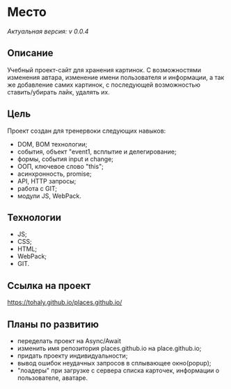 # Место
*Актуальная версия: v 0.0.4*


## Описание

Учебный проект-сайт для хранения картинок. С возможностями изменения автара, изменение имени пользователя и информации, а так же добавление самих картинок, с последующей возможностью ставить/убирать лайк, удалять их.

## Цель

Проект создан для тренервоки следующих навыков:

- DOM, BOM технологии;
- события, объект "event1, всплытие и делегирование;
- формы, события input и change;
- ООП, ключевое слово "this";
- асинхронность, promise;
- API, HTTP запросы;
- работа с GIT;
- модули JS, WebPack.


## Технологии

- JS;
- CSS;
- HTML;
- WebPack;
- GIT.

## Ссылка на проект

https://tohaly.github.io/places.github.io/

## Планы по развитию

- переделать проект на Async/Await
- изменить имя репозитория places.github.io на place.github.io;
- придать проекту индивидуальности;
- вывод ошибок неудачных запросов в сплывающее окно(popup);
- "лоадеры" при загрузке с сервера списка карточек, информации о пользователе, аватаре. 
